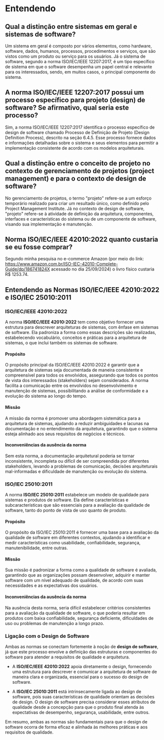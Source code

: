 # Entendendo

## Qual a distinção entre sistemas em geral e sistemas de software?
 Um sistema em geral é composto por vários elementos, como hardware, software, dados, humanos, processos, procedimentos e serviços, 
 que são vistos como um produto ou serviço para os usuários. Já o sistema de software, segundo a norma ISO/IEC/IEEE 12207:2017, 
 é um tipo específico de sistema em que o software desempenha um papel central e relevante para os interessados, sendo, em muitos casos, o principal componente do sistema.

## A norma ISO/IEC/IEEE 12207:2017 possui um processo específico para projeto (design) de software? Se afirmativo, qual seria este processo?
Sim, a norma ISO/IEC/IEEE 12207:2017 identifica o processo específico de design de software chamado Processo de Definição de Projeto (Design Definition Process), descrito na seção 6.4.5.
Esse processo fornece dados e informações detalhadas sobre o sistema e seus elementos para permitir a implementação consistente de acordo com os modelos arquiteturais​.

## Qual a distinção entre o conceito de projeto no contexto de gerenciamento de projetos (project management) e para o contexto de design de software?
No gerenciamento de projetos, o termo "projeto" refere-se a um esforço temporário realizado para criar um resultado único, como definido pelo Project Management Institute.
Já no contexto de design de software, "projeto" refere-se à atividade de definição da arquitetura, componentes, interfaces e características do sistema ou de um componente de software, visando sua implementação e manutenção​.

## Norma ISO/IEC/IEEE 42010:2022 quanto custaria se eu fosse comprar?
Segundo minha pesquisa no e-commerce Amazon (por meio do link: https://www.amazon.com.br/ISO-IEC-42010-Complete-Guide/dp/186741824X acessado no dia 25/09/2024) o livro físico custaria R$ 1253.74.

## Entendendo as Normas ISO/IEC/IEEE 42010:2022 e ISO/IEC 25010:2011

### ISO/IEC/IEEE 42010:2022
A norma **ISO/IEC/IEEE 42010:2022** tem como objetivo fornecer uma estrutura para descrever arquiteturas de sistemas, com ênfase em sistemas de software. Ela padroniza a forma como essas descrições são realizadas, estabelecendo vocabulário, conceitos e práticas para a arquitetura de sistemas, o que inclui também os sistemas de software.

#### Propósito
O propósito principal da ISO/IEC/IEEE 42010:2022 é garantir que a arquitetura de sistemas seja documentada de maneira consistente e compreensível para todos os envolvidos, assegurando que todos os pontos de vista dos interessados (stakeholders) sejam considerados. A norma facilita a comunicação entre os envolvidos no desenvolvimento e manutenção de sistemas, possibilitando a análise de conformidade e a evolução do sistema ao longo do tempo.

#### Missão
A missão da norma é promover uma abordagem sistemática para a arquitetura de sistemas, ajudando a reduzir ambiguidades e lacunas na documentação e no entendimento da arquitetura, garantindo que o sistema esteja alinhado aos seus requisitos de negócios e técnicos.

#### Inconveniências da ausência da norma
Sem esta norma, a documentação arquitetural poderia se tornar inconsistente, incompleta ou difícil de ser compreendida por diferentes stakeholders, levando a problemas de comunicação, decisões arquiteturais mal-informadas e dificuldade de manutenção ou evolução do sistema.

### ISO/IEC 25010:2011
A norma **ISO/IEC 25010:2011** estabelece um modelo de qualidade para sistemas e produtos de software. Ela define características e subcaracterísticas que são essenciais para a avaliação da qualidade de software, tanto do ponto de vista de uso quanto de produto.

#### Propósito
O propósito da ISO/IEC 25010:2011 é fornecer uma base para a avaliação da qualidade de software em diferentes contextos, ajudando a identificar e medir características como usabilidade, confiabilidade, segurança, manutenibilidade, entre outras.

#### Missão
Sua missão é padronizar a forma como a qualidade de software é avaliada, garantindo que as organizações possam desenvolver, adquirir e manter software com um nível adequado de qualidade, de acordo com suas necessidades e as expectativas dos usuários.

#### Inconveniências da ausência da norma
Na ausência desta norma, seria difícil estabelecer critérios consistentes para a avaliação da qualidade de software, o que poderia resultar em produtos com baixa confiabilidade, segurança deficiente, dificuldades de uso ou problemas de manutenção a longo prazo.

### Ligação com o Design de Software
Ambas as normas se conectam fortemente à noção de **design de software**, já que este processo envolve a definição das estruturas e componentes do software para atender a requisitos de qualidade e arquitetura.

- A **ISO/IEC/IEEE 42010:2022** apoia diretamente o design, fornecendo uma estrutura para descrever e comunicar a arquitetura de software de maneira clara e organizada, essencial para o sucesso do design de software.
  
- A **ISO/IEC 25010:2011** está intrinsecamente ligada ao design de software, pois suas características de qualidade orientam as decisões de design. O design de software precisa considerar esses atributos de qualidade desde a concepção para que o produto final atenda às expectativas de desempenho, segurança, usabilidade, entre outros.

Em resumo, ambas as normas são fundamentais para que o design de software ocorra de forma eficaz e alinhada às melhores práticas e aos requisitos de qualidade.
